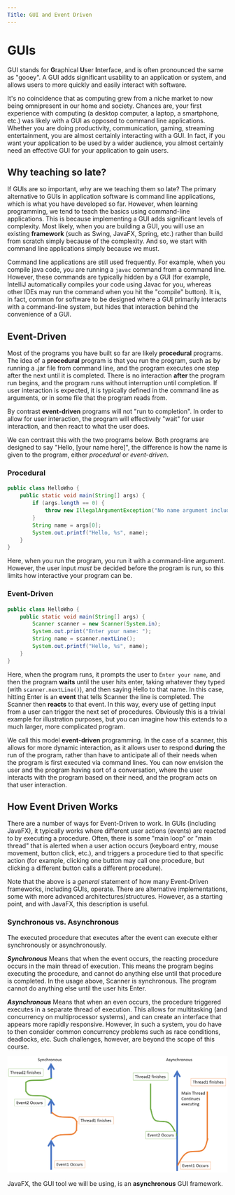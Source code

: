 ```yaml
---
Title: GUI and Event Driven
---
```


# GUIs

GUI stands for **G**raphical **U**ser **I**nterface, and is often pronounced the same as "gooey". A GUI adds significant usability to an application or system, and allows users to more quickly and easily interact with software. 

It's no coincidence that as computing grew from a niche market to now being omnipresent in our home and society. Chances are, your first experience with computing (a desktop computer, a laptop, a smartphone, etc.) was likely with a GUI as opposed to command line applications. Whether you are doing productivity, communication, gaming, streaming entertainment, you are almost certainly interacting with a GUI. In fact, if you want your application to be used by a wider audience, you almost certainly need an effective GUI for your application to gain users.

## Why teaching so late?

If GUIs are so important, why are we teaching them so late? The primary alternative to GUIs in application software is command line applications, which is what you have developed so far. However, when learning programming, we tend to teach the basics using command-line applications. This is because implementing a GUI adds significant levels of complexity. Most likely, when you are building a GUI, you will use an existing **framework** (such as Swing, JavaFX, Spring, etc.) rather than build from scratch simply because of the complexity. And so, we start with command line applications simply because we must.

Command line applications are still used frequently. For example, when you compile java code, you are running a `javac` command from a command line. However, these commands are typically hidden by a GUI (for example, IntelliJ automatically compiles your code using Javac for you, whereas other IDEs may run the command when you hit the "compile" button). It is, in fact, common for software to be designed where a GUI primarily interacts with a command-line system, but hides that interaction behind the convenience of a GUI.

## Event-Driven

Most of the programs you have built so far are likely **procedural** programs. The idea of a **procedural** program is that you run the program, such as by running a .jar file from command line, and the program executes one step after the next until it is completed. There is no interaction **after** the program run begins, and the program runs without interruption until completion. If user interaction is expected, it is typically defined in the command line as arguments, or in some file that the program reads from.

By contrast **event-driven** programs will not "run to completion". In order to allow for user interaction, the program will effectively "wait" for user interaction, and then react to what the user does.

We can contrast this with the two programs below. Both programs are designed to say "Hello, [your name here]", the difference is how the name is given to the program, either *procedural* or *event-driven*.

### Procedural

```java
public class HelloWho {
    public static void main(String[] args) {
        if (args.length == 0) {
            throw new IllegalArgumentException("No name argument included!");
        }
        String name = args[0];
        System.out.printf("Hello, %s", name);
    }
}
```

Here, when you run the program, you run it with a command-line argument. However, the user input *must* be decided before the program is run, so this limits how interactive your program can be.

### Event-Driven

```java
public class HelloWho {
    public static void main(String[] args) {
        Scanner scanner = new Scanner(System.in);
        System.out.print("Enter your name: ");
        String name = scanner.nextLine();
        System.out.printf("Hello, %s", name);
    }
}
```

Here, when the program runs, it prompts the user to `Enter your name`, and then the program **waits** until the user hits enter, taking whatever they typed (with `scanner.nextLine()`), and then saying Hello to that name. In this case, hitting Enter is an **event** that tells Scanner the line is completed. The Scanner then **reacts** to that event. In this way, every use of getting input from a user can trigger the next set of procedures. Obviously this is a trivial example for illustration purposes, but you can imagine how this extends to a much larger, more complicated program.

We call this model **event-driven** programming. In the case of a scanner, this allows for more dynamic interaction, as it allows user to respond **during** the run of the program, rather than have to anticipate all of their needs when the program is first executed via command lines. You can now envision the user and the program having sort of a conversation, where the user interacts with the program based on their need, and the program acts on that user interaction.

## How Event Driven Works

There are a number of ways for Event-Driven to work. In GUIs (including JavaFX), it typically works where different user actions (events) are reacted to by executing a procedure. Often, there is some "main loop" or "main thread" that is alerted when a user action occurs (keyboard entry, mouse movement, button click, etc.), and triggers a procedure tied to that specific action (for example, clicking one button may call one procedure, but clicking a different button calls a different procedure).

Note that the above is a *general* statement of how many Event-Driven frameworks, including GUIs, operate. There are alternative implementations, some with more advanced architectures/structures. However, as a starting point, and with JavaFX, this description is useful.

### Synchronous vs. Asynchronous

The executed procedure that executes after the event can execute either synchronously or asynchronously.

**_Synchronous_** Means that when the event occurs, the reacting procedure occurs in the main thread of execution. This means the program begins executing the procedure, and cannot do anything else until that procedure is completed. In the usage above, Scanner is synchronous. The program cannot do anything else until the user hits Enter.

**_Asynchronous_** Means that when an even occurs, the procedure triggered executes in a separate thread of execution. This allows for multitasking (and concurrency on multiprocessor systems), and can create an interface that appears more rapidly responsive. However, in such a system, you do have to then consider common concurrency problems such as race conditions, deadlocks, etc. Such challenges, however, are beyond the scope of this course.

![](../img/sync_async.png)

JavaFX, the GUI tool we will be using, is an **asynchronous** GUI framework.